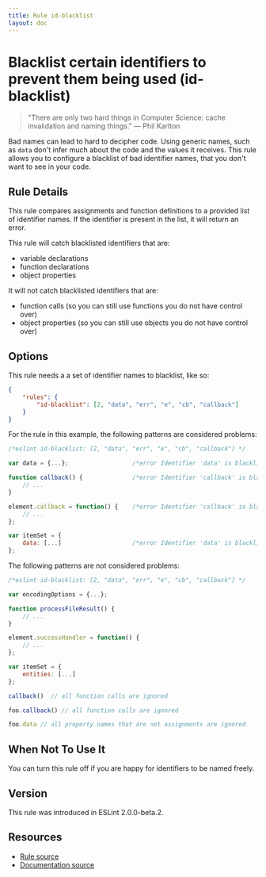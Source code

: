 ```yaml
---
title: Rule id-blacklist
layout: doc
---
```

<!-- Note: No pull requests accepted for this file. See README.md in the root directory for details. -->
# Blacklist certain identifiers to prevent them being used (id-blacklist)

> "There are only two hard things in Computer Science: cache invalidation and naming things." — Phil Karlton

Bad names can lead to hard to decipher code. Using generic names, such as `data` don't infer much about the code and the values it receives. This rule allows you to configure a blacklist of bad identifier names, that you don't want to see in your code.

## Rule Details

This rule compares assignments and function definitions to a provided list of identifier names. If the identifier is present in the list, it will return an error.

This rule will catch blacklisted identifiers that are:

- variable declarations
- function declarations
- object properties

It will not catch blacklisted identifiers that are:

- function calls (so you can still use functions you do not have control over)
- object properties (so you can still use objects you do not have control over)


## Options

This rule needs a a set of identifier names to blacklist, like so:

```json
{
    "rules": {
        "id-blacklist": [2, "data", "err", "e", "cb", "callback"]
    }
}
```

For the rule in this example, the following patterns are considered problems:

```js
/*eslint id-blacklist: [2, "data", "err", "e", "cb", "callback"] */

var data = {...};                  /*error Identifier 'data' is blacklisted*/

function callback() {              /*error Identifier 'callback' is blacklisted*/
    // ...
}

element.callback = function() {    /*error Identifier 'callback' is blacklisted*/
    // ...
};

var itemSet = {
    data: [...]                    /*error Identifier 'data' is blacklisted*/
};
```

The following patterns are not considered problems:

```js
/*eslint id-blacklist: [2, "data", "err", "e", "cb", "callback"] */

var encodingOptions = {...};

function processFileResult() {
    // ...
}

element.successHandler = function() {
    // ...
};

var itemSet = {
    entities: [...]
};

callback()  // all function calls are ignored

foo.callback() // all function calls are ignored

foo.data // all property names that are not assignments are ignored
```

## When Not To Use It

You can turn this rule off if you are happy for identifiers to be named freely.

## Version

This rule was introduced in ESLint 2.0.0-beta.2.

## Resources

* [Rule source](https://github.com/eslint/eslint/tree/master/lib/rules/id-blacklist.js)
* [Documentation source](https://github.com/eslint/eslint/tree/master/docs/rules/id-blacklist.md)
